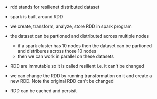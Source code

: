 * rdd stands for resilienet distributed dataset
* spark is built around RDD
* we create, transform, analyze, store RDD in spark program
* the dataset can be partioned and distributed across multiple nodes
    * if a spark cluster has 10 nodes then the dataset can be partioned and distribures across those 10 nodes
    * then we can work in parallel on these datasets

* RDD are immutable so it is called resilient i.e. it can't be changed
* we can change the RDD by running transformation on it and create a new RDD. Note the original RDD can't be changed
*  RDD can be cached and persisit 
